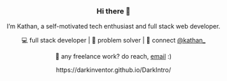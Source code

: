 <h3 align="center"> Hi there 👋 </h3>
<p align="center">I’m Kathan, a self-motivated tech enthusiast and full stack web developer.</p>
<p align="center">💻 full stack developer | 🌱 problem solver | 💬 connect <a href="https://twitter.com/Kathan45013715">@kathan_</a></p>

<p align="center">💼 any freelance work? do reach, <a href="ktmehta25@gmail.com">email</a> :)</p>
<p align="center">https://darkinventor.github.io/DarkIntro/</p>



